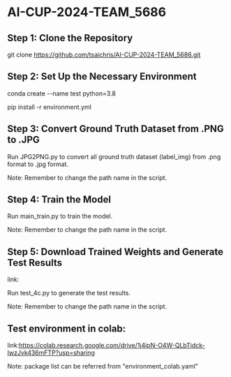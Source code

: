# AI-CUP-2024-TEAM_5686

## Step 1: Clone the Repository

git clone <https://github.com/tsaichris/AI-CUP-2024-TEAM_5686.git>

## Step 2: Set Up the Necessary Environment
conda create --name test python=3.8

pip install -r environment.yml

## Step 3: Convert Ground Truth Dataset from .PNG to .JPG

Run JPG2PNG.py to convert all ground truth dataset (label_img) from .png format to .jpg format.

Note: Remember to change the path name in the script.

## Step 4: Train the Model
Run main_train.py to train the model.

Note: Remember to change the path name in the script.

## Step 5: Download Trained Weights and Generate Test Results
link:

Run test_4c.py to generate the test results.

Note: Remember to change the path name in the script.

## Test environment in colab:
link:https://colab.research.google.com/drive/1j4ipN-O4W-QLbTjdck-IwzJvk436mFTP?usp=sharing

Note: package list can be referred from "environment_colab.yaml"
